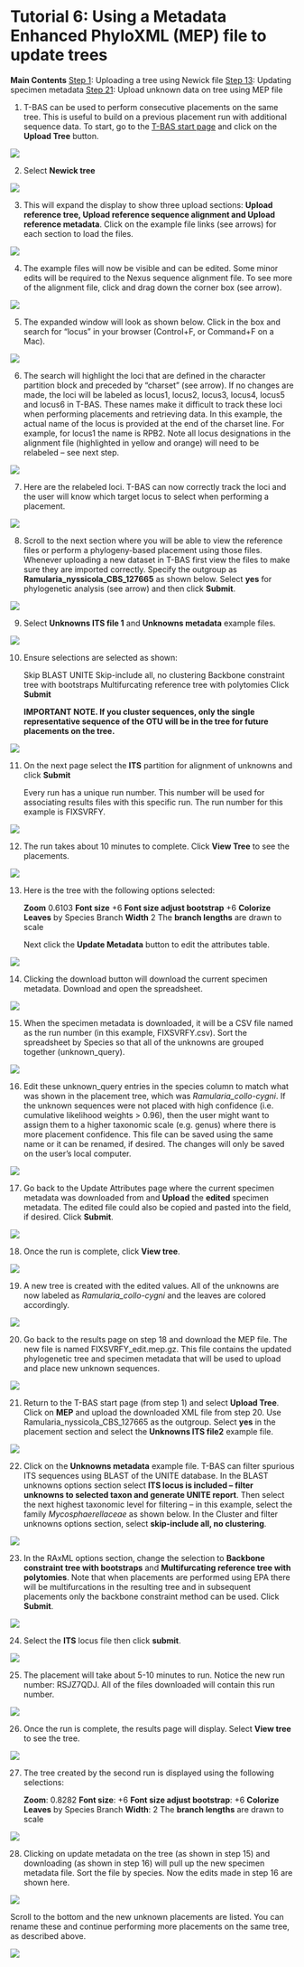 # Tutorial 6: Using a Metadata Enhanced PhyloXML (MEP) file to update trees

**Main Contents**
[Step 1](#step1): Uploading a tree using Newick file
[Step 13](#step13): Updating specimen metadata
[Step 21](#step21): Upload unknown data on tree using MEP file

1. <span id='step1'>T-BAS</span> can be used to perform consecutive placements on the same tree. This is useful to build on a previous placement run with additional sequence data. To start, go to the [T-BAS start page](https://vclv99-239.hpc.ncsu.edu/tbas2_1/pages/tbas.php) and click on the **Upload Tree** button.

![](images/tbas-tutorial6/Tutorial6.1.png)

2. Select **Newick tree**

![](images/tbas-tutorial6/Tutorial6.2.png)

3. This will expand the display to show three upload sections: **Upload reference tree, Upload reference sequence alignment and Upload reference metadata**.  Click on the example file links (see arrows) for each section to load the files.

![](images/tbas-tutorial6/Tutorial6.3.png)

4. The example files will now be visible and can be edited. Some minor edits will be required to the Nexus sequence alignment file. To see more of the alignment file, click and drag down the corner box (see arrow).

![](images/tbas-tutorial6/Tutorial6.4.png)

5. The expanded window will look as shown below.  Click in the box and search for “locus” in your browser (Control+F, or Command+F on a Mac).

![](images/tbas-tutorial6/Tutorial6.5.png)

6. The search will highlight the loci that are defined in the character partition block and preceded by “charset” (see arrow). If no changes are made, the loci will be labeled as locus1, locus2, locus3, locus4, locus5 and locus6 in T-BAS. These names make it difficult to track these loci when performing placements and retrieving data. In this example, the actual name of the locus is provided at the end of the charset line. For example, for locus1 the name is RPB2. Note all locus designations in the alignment file (highlighted in yellow and orange) will need to be relabeled – see next step.

![](images/tbas-tutorial6/Tutorial6.6.png)

7. Here are the relabeled loci. T-BAS can now correctly track the loci and the user will know which target locus to select when performing a placement.

![](images/tbas-tutorial6/Tutorial6.7.png)

8. Scroll to the next section where you will be able to view the reference files or perform a phylogeny-based placement using those files. Whenever uploading a new dataset in T-BAS first view the files to make sure they are imported correctly. Specify the outgroup as **Ramularia_nyssicola_CBS_127665** as shown below. Select **yes** for phylogenetic analysis (see arrow) and then click **Submit**.

![](images/tbas-tutorial6/Tutorial6.8.png)

9. Select **Unknowns ITS file 1** and **Unknowns metadata** example files.

![](images/tbas-tutorial6/Tutorial6.9.png)

10. Ensure selections are selected as shown:

    Skip BLAST UNITE
    Skip-include all, no clustering
    Backbone constraint tree with bootstraps
    Multifurcating reference tree with polytomies
    Click **Submit**

    **IMPORTANT NOTE. If you cluster sequences, only the single representative sequence of the OTU will be in the tree for future placements on the tree.**

![](images/tbas-tutorial6/Tutorial6.10.png)

11. On the next page select the **ITS** partition for alignment of unknowns and click **Submit**

    Every run has a unique run number. This number will be used for associating results files with this specific run. The run number for this example is FIXSVRFY.

![](images/tbas-tutorial6/Tutorial6.11.png)

12. The run takes about 10 minutes to complete. Click **View Tree** to see the placements.

![](images/tbas-tutorial6/Tutorial6.12.png)

13. <span id='step13'>Here</span> is the tree with the following options selected:

    **Zoom** 0.6103
    **Font size** +6
    **Font size adjust bootstrap** +6
    **Colorize Leaves** by Species
    Branch **Width** 2
    The **branch lengths** are drawn to scale

    Next click the **Update Metadata** button to edit the attributes table.

![](images/tbas-tutorial6/Tutorial6.13.png)

14. Clicking the download button will download the current specimen metadata. Download and open the spreadsheet.

![](images/tbas-tutorial6/Tutorial6.14.png)

15. When the specimen metadata is downloaded, it will be a CSV file named as the run number (in this example, FIXSVRFY.csv). Sort the spreadsheet by Species so that all of the unknowns are grouped together (unknown_query).

![](images/tbas-tutorial6/Tutorial6.15.png)

16. Edit these unknown_query entries in the species column to match what was shown in the placement tree, which was *Ramularia_collo-cygni*.  If the unknown sequences were not placed with high confidence (i.e. cumulative likelihood weights > 0.96), then the user might want to assign them to a higher taxonomic scale (e.g. genus) where there is more placement confidence. This file can be saved using the same name or it can be renamed, if desired. The changes will only be saved on the user’s local computer.

![](images/tbas-tutorial6/Tutorial6.16.png)

17. Go back to the Update Attributes page where the current specimen metadata was downloaded from and **Upload** the __edited__ specimen metadata. The edited file could also be copied and pasted into the field, if desired. Click **Submit**.

![](images/tbas-tutorial6/Tutorial6.17.png)

18. Once the run is complete, click **View tree**.

![](images/tbas-tutorial6/Tutorial6.18.png)

19. A new tree is created with the edited values. All of the unknowns are now labeled as *Ramularia_collo-cygni* and the leaves are colored accordingly.

![](images/tbas-tutorial6/Tutorial6.19.png)

20. Go back to the results page on step 18 and download the MEP file.
The new file is named FIXSVRFY_edit.mep.gz. This file contains the updated phylogenetic tree and specimen metadata that will be used to upload and place new unknown sequences.

![](images/tbas-tutorial6/Tutorial6.20.png)

21. <span id='step21'>Return</span> to the T-BAS start page (from step 1) and select **Upload Tree**. Click on **MEP** and upload the downloaded XML file from step 20. Use Ramularia_nyssicola_CBS_127665 as the outgroup. Select **yes** in the placement section and select the **Unknowns ITS file2** example file.

![](images/tbas-tutorial6/Tutorial6.21.png)

22. Click on the **Unknowns metadata** example file. T-BAS can filter spurious ITS sequences using BLAST of the UNITE database. In the BLAST unknowns options section select **ITS locus is included – filter unknowns to selected taxon and generate UNITE report**. Then select the next highest taxonomic level for filtering – in this example, select the family _Mycosphaerellaceae_ as shown below. In the Cluster and filter unknowns options section, select **skip-include all, no clustering**.

![](images/tbas-tutorial6/Tutorial6.22.png)

23. In the RAxML options section, change the selection to **Backbone constraint tree with bootstraps** and **Multifurcating reference tree with polytomies**. Note that when placements are performed using EPA there will be multifurcations in the resulting tree and in subsequent placements only the backbone constraint method can be used. Click **Submit**.

![](images/tbas-tutorial6/Tutorial6.23.png)

24. Select the **ITS** locus file then click **submit**.

![](images/tbas-tutorial6/Tutorial6.24.png)

25. The placement will take about 5-10 minutes to run.
Notice the new run number: RSJZ7QDJ. All of the files downloaded will contain this run number.

![](images/tbas-tutorial6/Tutorial6.25.png)

26. Once the run is complete, the results page will display. Select **View tree** to see the tree.

![](images/tbas-tutorial6/Tutorial6.26.png)

27. The tree created by the second run is displayed using the following selections:

    **Zoom**: 0.8282
    **Font size**: +6
    **Font size adjust bootstrap**: +6
    **Colorize Leaves** by Species
    Branch **Width**: 2
    The **branch lengths** are drawn to scale

![](images/tbas-tutorial6/Tutorial6.27.png)

28. Clicking on update metadata on the tree (as shown in step 15) and downloading (as shown in step 16) will pull up the new specimen metadata file. Sort the file by species. Now the edits made in step 16 are shown here.

![](images/tbas-tutorial6/Tutorial6.28.1.png)

   Scroll to the bottom and the new unknown placements are listed. You can rename these and continue performing more placements on the same tree, as described above.

![](images/tbas-tutorial6/Tutorial6.28.2.png)
